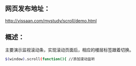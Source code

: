 ## 网页发布地址：
http://vissaan.com/mystudy/scroll/demo.html

## 概述：
主要演示监视滚动条，实现滚动页面后，相应的楼层标签跟着切换。
```bash
$(window).scroll(function(){ //添加滚动监听
```